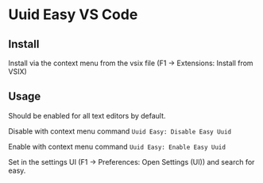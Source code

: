 # Uuid Easy VS Code

## Install

Install via the context menu from the vsix file (F1 -> Extensions: Install from VSIX)

## Usage

Should be enabled for all text editors by default.

Disable with context menu command `Uuid Easy: Disable Easy Uuid`

Enable with context menu command `Uuid Easy: Enable Easy Uuid`

Set in the settings UI (F1 -> Preferences: Open Settings (UI)) and search for easy.
